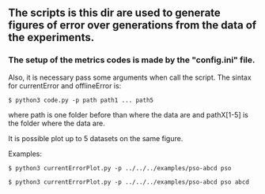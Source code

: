 ## The scripts is this dir are used to generate figures of error over generations from the data of the experiments.

### The setup of the metrics codes is made by the "config.ini" file.

Also, it is necessary pass some arguments when call the script. The sintax for currentError
and offlineError is:

    $ python3 code.py -p path path1 ... path5

where path is one folder before than where the data are and
pathX[1-5] is the folder where the data are.

It is possible plot up to 5 datasets on the same figure.

Examples:

    $ python3 currentErrorPlot.py -p ../../../examples/pso-abcd pso

    $ python3 currentErrorPlot.py -p ../../../examples/pso-abcd pso abcd

